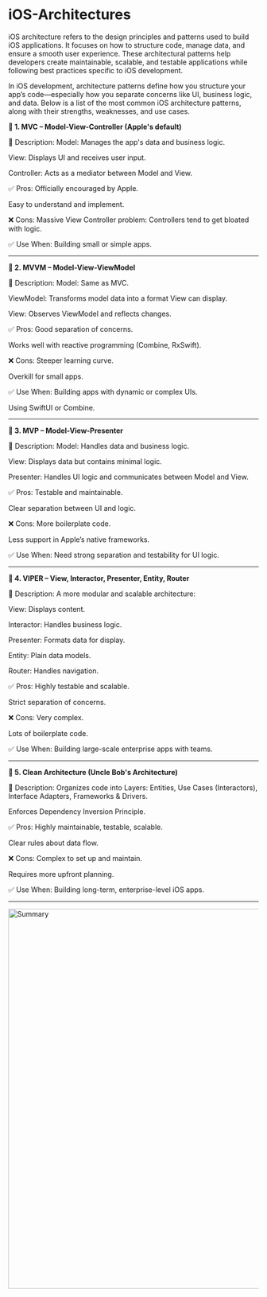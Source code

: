 # iOS-Architectures
iOS architecture refers to the design principles and patterns used to build iOS applications. It focuses on how to structure code, manage data, and ensure a smooth user experience. These architectural patterns help developers create maintainable, scalable, and testable applications while following best practices specific to iOS development. 

In iOS development, architecture patterns define how you structure your app’s code—especially how you separate concerns like UI, business logic, and data. Below is a list of the most common iOS architecture patterns, along with their strengths, weaknesses, and use cases.


**🔷 1. MVC – Model-View-Controller (Apple's default)**

📌 Description:
Model: Manages the app's data and business logic.

View: Displays UI and receives user input.

Controller: Acts as a mediator between Model and View.

✅ Pros:
Officially encouraged by Apple.

Easy to understand and implement.

❌ Cons:
Massive View Controller problem: Controllers tend to get bloated with logic.

✅ Use When:
Building small or simple apps.

---------------------------------------------------------------------------------------------------------

**🔶 2. MVVM – Model-View-ViewModel**

📌 Description:
Model: Same as MVC.

ViewModel: Transforms model data into a format View can display.

View: Observes ViewModel and reflects changes.

✅ Pros:
Good separation of concerns.

Works well with reactive programming (Combine, RxSwift).

❌ Cons:
Steeper learning curve.

Overkill for small apps.

✅ Use When:
Building apps with dynamic or complex UIs.

Using SwiftUI or Combine.

---------------------------------------------------------------------------------------------------------

**🔷 3. MVP – Model-View-Presenter**


📌 Description:
Model: Handles data and business logic.

View: Displays data but contains minimal logic.

Presenter: Handles UI logic and communicates between Model and View.

✅ Pros:
Testable and maintainable.

Clear separation between UI and logic.

❌ Cons:
More boilerplate code.

Less support in Apple’s native frameworks.

✅ Use When:
Need strong separation and testability for UI logic.

---------------------------------------------------------------------------------------------------------

**🔶 4. VIPER – View, Interactor, Presenter, Entity, Router**


📌 Description:
A more modular and scalable architecture:

View: Displays content.

Interactor: Handles business logic.

Presenter: Formats data for display.

Entity: Plain data models.

Router: Handles navigation.

✅ Pros:
Highly testable and scalable.

Strict separation of concerns.

❌ Cons:
Very complex.

Lots of boilerplate code.

✅ Use When:
Building large-scale enterprise apps with teams.

---------------------------------------------------------------------------------------------------------

**🔷 5. Clean Architecture (Uncle Bob's Architecture)**


📌 Description:
Organizes code into Layers: Entities, Use Cases (Interactors), Interface Adapters, Frameworks & Drivers.

Enforces Dependency Inversion Principle.

✅ Pros:
Highly maintainable, testable, scalable.

Clear rules about data flow.

❌ Cons:
Complex to set up and maintain.

Requires more upfront planning.

✅ Use When:
Building long-term, enterprise-level iOS apps.

---------------------------------------------------------------------------------------------------------

<img width="764" alt="Summary" src="https://github.com/user-attachments/assets/fe066286-a868-4c0a-a6d7-41128a21c440" />


